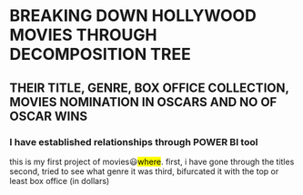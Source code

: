 # BREAKING DOWN HOLLYWOOD MOVIES THROUGH DECOMPOSITION TREE
## THEIR TITLE, GENRE, BOX OFFICE COLLECTION, MOVIES NOMINATION IN OSCARS AND NO OF OSCAR WINS
###  I have established relationships through POWER BI tool 
this is my first project of movies😃<mark>where</mark>.
first, i have gone through the titles
second, tried to see what genre it was
third, bifurcated it with the top or least box office (in dollars)

